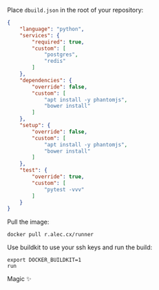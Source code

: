 Place `dbuild.json` in the root of your repository:

```Json
{
    "language": "python",
    "services": {
        "required": true,
        "custom": [
            "postgres",
            "redis"
        ]
    },
    "dependencies": {
        "override": false,
        "custom": [
            "apt install -y phantomjs",
            "bower install"
        ]
    },
    "setup": {
        "override": false,
        "custom": [
            "apt install -y phantomjs",
            "bower install"
        ]
    },
    "test": {
        "override": true,
        "custom": [
            "pytest -vvv"
        ]
    }
}
```

Pull the image:

```
docker pull r.alec.cx/runner
````

Use buildkit to use your ssh keys and run the build:

```
export DOCKER_BUILDKIT=1
run
```

Magic ✨
